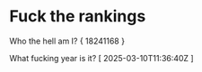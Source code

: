 # Fuck the rankings

Who the hell am I?
{ 18241168 }

What fucking year is it?
[ 2025-03-10T11:36:40Z ]

